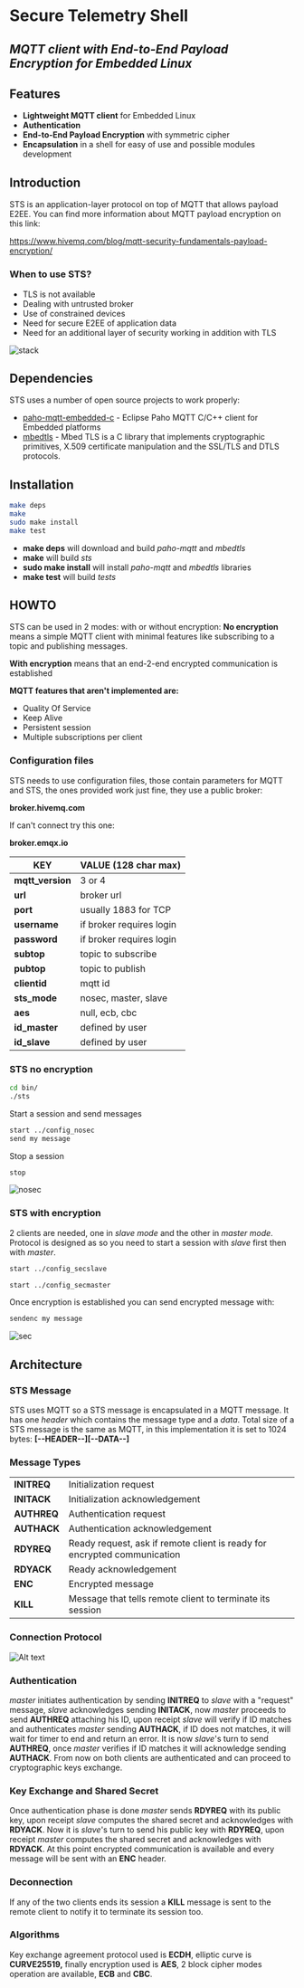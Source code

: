 # **Secure Telemetry Shell**
## *MQTT client with End-to-End Payload Encryption for Embedded Linux*

## **Features**

- **Lightweight MQTT client** for Embedded Linux
- **Authentication**
- **End-to-End Payload Encryption** with symmetric cipher
- **Encapsulation** in a shell for easy of use and possible modules development

## **Introduction**

STS is an application-layer protocol on top of MQTT that allows payload E2EE. 
You can find more information about MQTT payload encryption on this link:

https://www.hivemq.com/blog/mqtt-security-fundamentals-payload-encryption/

### **When to use STS?**
- TLS is not available
- Dealing with untrusted broker
- Use of constrained devices
- Need for secure E2EE of application data
- Need for an additional layer of security working in addition with TLS

![](doc/img/archi.png?raw=true "stack")

## **Dependencies**

STS uses a number of open source projects to work properly:

- [paho-mqtt-embedded-c](https://github.com/eclipse/paho.mqtt.embedded-c) - 
    Eclipse Paho MQTT C/C++ client for Embedded platforms
- [mbedtls](https://github.com/ARMmbed/mbedtls) - Mbed TLS is a C library that 
    implements cryptographic primitives, X.509 certificate manipulation and the 
    SSL/TLS and DTLS protocols.

## **Installation**

```sh
make deps
make
sudo make install
make test
```
- **make deps** will download and build *paho-mqtt* and *mbedtls*
- **make** will build *sts*
- **sudo make install** will install *paho-mqtt* and *mbedtls* libraries
- **make test** will build *tests*

## **HOWTO**
STS can be used in 2 modes: with or without encryption: 
**No encryption** means a simple MQTT client with minimal features like 
subscribing to a topic and publishing messages. 

**With encryption** means that an end-2-end encrypted communication is
established

**MQTT features that aren't implemented are:**
- Quality Of Service
- Keep Alive
- Persistent session
- Multiple subscriptions per client

### Configuration files
STS needs to use configuration files, those contain parameters for MQTT and STS, 
the ones provided work just fine, they use a public broker: 

**broker.hivemq.com**

If can't connect try this one:

**broker.emqx.io**

| KEY  | VALUE (128 char max)| 
| ------------- | ------------- |
| **mqtt_version** | 3 or 4  |
| **url**  | broker url  |
| **port**  | usually 1883 for TCP  |
| **username**  | if broker requires login  |
| **password**  | if broker requires login  |
| **subtop**  | topic to subscribe  |
| **pubtop**  | topic to publish  |
| **clientid**  | mqtt id  |
| **sts_mode**  | nosec, master, slave  |
| **aes**  | null, ecb, cbc  |
| **id_master**  | defined by user  |
| **id_slave**  | defined by user  |

### STS no encryption
```sh
cd bin/
./sts
```
Start a session and send messages
```sh
start ../config_nosec
send my message
```
Stop a session
```sh
stop
```
![](doc/img/nosec.png?raw=true "nosec")
### STS with encryption
2 clients are needed, one in *slave mode* and the other in *master mode*. 
Protocol is designed as so you need to start a session with *slave* first then 
with *master*.
```sh
start ../config_secslave
```
```sh
start ../config_secmaster
```
Once encryption is established you can send encrypted message with:
```sh
sendenc my message
```
![](doc/img/sec.png?raw=true "sec")

## **Architecture**
### STS Message
STS uses MQTT so a STS message is encapsulated in a MQTT message. It has one 
*header* which contains the message type and a *data*. Total size of a STS 
message is the same as MQTT, in this implementation it is set to 1024 bytes:
**[--HEADER--][--DATA--]**

### Message Types
|   | | 
| ------------- | ------------- |
| **INITREQ** | Initialization request |
| **INITACK**  | Initialization acknowledgement |
| **AUTHREQ**  | Authentication request |
| **AUTHACK**  | Authentication acknowledgement  |
| **RDYREQ**  | Ready request, ask if remote client is ready for encrypted communication |
| **RDYACK**  | Ready acknowledgement  |
| **ENC**  | Encrypted message  |
| **KILL**  | Message that tells remote client to terminate its session  |

### Connection Protocol
![Alt text](doc/img/connection_protocol.png?raw=true "conn")

### Authentication
*master* initiates authentication by sending **INITREQ** to *slave* with a
"request" message, *slave* acknowledges sending **INITACK**, now *master* 
proceeds to send **AUTHREQ** attaching his ID, upon receipt *slave* will verify 
if ID matches and authenticates *master* sending **AUTHACK**, if ID does not 
matches, it will wait for timer to end and return an error. It is now *slave*'s 
turn to send **AUTHREQ**, once *master* verifies if ID matches it will 
acknowledge sending **AUTHACK**. From now on both clients are authenticated and 
can proceed to cryptographic keys exchange.

### Key Exchange and Shared Secret
Once authentication phase is done *master* sends **RDYREQ** with its public key, 
upon receipt *slave* computes the shared secret and acknowledges with 
**RDYACK**. Now it is *slave*'s turn to send his public key with **RDYREQ**,
upon receipt *master* computes the shared secret and acknowledges with 
**RDYACK**. At this point encrypted communication is available and every message 
will be sent with an **ENC** header.

### Deconnection
If any of the two clients ends its session a **KILL** message is sent to 
the remote client to notify it to terminate its session too.

### Algorithms
Key exchange agreement protocol used is **ECDH**, elliptic curve is 
**CURVE25519,** finally encryption used is **AES**, 2 block cipher modes 
operation are available, **ECB** and **CBC**.
